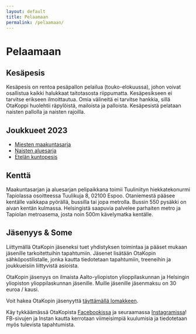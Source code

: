 ```yaml
---
layout: default
title: Pelaamaan
permalink: /pelaamaan/
---
```

# Pelaamaan

## Kesäpesis

Kesäpesis on rentoa pesäpallon pelailua (touko-elokuussa), johon
voivat osallistua kaikki halukkaat taitotasosta riippumatta.
Kesäpesikseen ei tarvitse erikseen ilmoittautua. Omia välineitä ei
tarvitse hankkia, sillä OtaKoppi huolehtii räpylöistä, mailoista
ja palloista. Kesäpesistä pelataan naisten pallolla ja
naisten rajoilla.

## Joukkueet 2023

* [Miesten maakuntasarja](https://www.pesistulokset.fi/joukkue/otakoppi/9927)
* [Naisten aluesarja](https://www.pesistulokset.fi/joukkue/otakoppi/10936)
* [Etelän kuntopesis](https://www.pesistulokset.fi/joukkue/1/11902)

## Kenttä

Maakuntasarjan ja aluesarjan pelipaikkana toimii Tuuliniityn hiekkatekonurmi Tapiolassa osoitteessa Tuulikuja 8, 02100 Espoo. Otaniemestä pääsee kentälle vaikkapa pyörällä, bussilla tai jopa metrolla. Bussin 550 pysäkki on aivan kentän kulmassa. Helsingistä saapuvia palvelee parhaiten metro ja Tapiolan metroasema, josta noin 500m kävelymatka kentälle.

## Jäsenyys & Some
Liittymällä OtaKopin jäseneksi tuet yhdistyksen toimintaa ja pääset mukaan jäsenille tarkoitettuihin tapahtumiin. Jäsenet lisätään OtaKopin sähköpostilistalle, jonka kautta tiedotetaan tapahtumiin, treeneihin ja joukkueisiin liittyvistä asioista.

OtaKopin jäsenyys on ilmaista Aalto-yliopiston ylioppilaskunnan ja Helsingin yliopiston ylioppilaskunnan jäsenille. Muille jäsenille jäsenmaksu on 30 euroa / kausi.

Voit hakea OtaKopin jäsenyyttä [täyttämällä lomakkeen](https://forms.gle/fkNqnzqBgU1nHqVH6).

Käy tykkäämässä OtaKopista [Facebookissa](https://www.facebook.com/otakoppi/) ja seuraamassa [Instagramissa](https://www.instagram.com/otakoppi_official/)!
FB-sivujen ja Instan kautta kerrotaan viimeisimpiä kuulumisia ja tiedotetaan myös tulevista tapahtumista.
